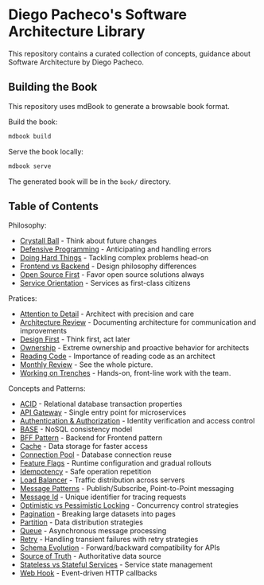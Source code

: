 # Diego Pacheco's Software Architecture Library

This repository contains a curated collection of concepts, guidance about Software Architecture by Diego Pacheco.

## Building the Book

This repository uses mdBook to generate a browsable book format.

Build the book:
```bash
mdbook build
```

Serve the book locally:
```bash
mdbook serve
```

The generated book will be in the `book/` directory.

## Table of Contents

Philosophy:
- [Crystall Ball](src/philosofy/CRYSTAL_BALL.md) - Think about future changes
- [Defensive Programming](src/philosofy/DEFENSIVE.md) - Anticipating and handling errors
- [Doing Hard Things](src/philosofy/DOING_HARD_THINGS.md) - Tackling complex problems head-on
- [Frontend vs Backend](src/philosofy/FRONTEND_VS_BACKEND.md) - Design philosophy differences
- [Open Source First](src/philosofy/OSS.md) - Favor open source solutions always
- [Service Orientation](src/philosofy/SO.md) - Services as first-class citizens

Pratices:
- [Attention to Detail](src/pratices/ATTENTION_TO_DETAIL.md) - Architect with precision and care
- [Architecture Review](src/pratices/ARCH_REVIEW.md) - Documenting architecture for communication and improvements
- [Design First](src/pratices/DESIGN_FIRST.md) - Think first, act later
- [Ownership](src/pratices/OWNERSHIP.md) - Extreme ownership and proactive behavior for architects
- [Reading Code](src/pratices/READING_CODE.md) - Importance of reading code as an architect
- [Monthly Review](src/pratices/MONTHLY_REVIEW.md) - See the whole picture.
- [Working on Trenches](src/pratices/WORKING_ON_TRENCHES.md) - Hands-on, front-line work with the team.

Concepts and Patterns:
- [ACID](src/concepts/ACID.md) - Relational database transaction properties
- [API Gateway](src/concepts/API_GATEWAY.md) - Single entry point for microservices
- [Authentication & Authorization](src/concepts/AUTHENT.md) - Identity verification and access control
- [BASE](src/concepts/BASE.md) - NoSQL consistency model
- [BFF Pattern](src/concepts/BFF_PATTERN.md) - Backend for Frontend pattern
- [Cache](src/concepts/CACHE.md) - Data storage for faster access
- [Connection Pool](src/concepts/CONNECTION_POOL.md) - Database connection reuse
- [Feature Flags](src/concepts/FEATURE_FLAGS.md) - Runtime configuration and gradual rollouts
- [Idempotency](src/concepts/IDEMPOTENCY.md) - Safe operation repetition
- [Load Balancer](src/concepts/LB.md) - Traffic distribution across servers
- [Message Patterns](src/concepts/MESSAGE_PATTERNS.md) - Publish/Subscribe, Point-to-Point messaging
- [Message Id](src/concepts/MESSAGE_ID.md) - Unique identifier for tracing requests
- [Optimistic vs Pessimistic Locking](src/concepts/OPLOCKING.md) - Concurrency control strategies
- [Pagination](src/concepts/PAGINATION.md) - Breaking large datasets into pages
- [Partition](src/concepts/PARTITION.md) - Data distribution strategies
- [Queue](src/concepts/QUEUE.md) - Asynchronous message processing
- [Retry](src/concepts/RETRY.md) - Handling transient failures with retry strategies
- [Schema Evolution](src/concepts/SCHEMA_EVOLUTION.md) - Forward/backward compatibility for APIs
- [Source of Truth](src/concepts/SOURCE_OF_TRUTH.md) - Authoritative data source
- [Stateless vs Stateful Services](src/concepts/STATELESS_VS_STATEFULL_SVC.md) - Service state management
- [Web Hook](src/concepts/WEB_HOOK.md) - Event-driven HTTP callbacks